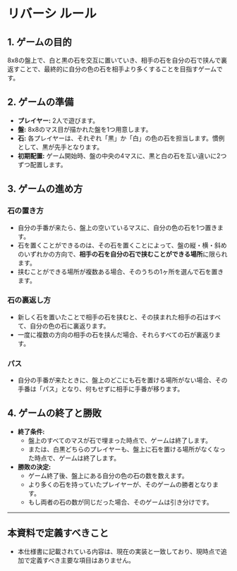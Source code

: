 # リバーシ ルール

## 1. ゲームの目的
8x8の盤上で、白と黒の石を交互に置いていき、相手の石を自分の石で挟んで裏返すことで、最終的に自分の色の石を相手より多くすることを目指すゲームです。

## 2. ゲームの準備
- **プレイヤー:** 2人で遊びます。
- **盤:** 8x8のマス目が描かれた盤を1つ用意します。
- **石:** 各プレイヤーは、それぞれ「黒」か「白」の色の石を担当します。慣例として、黒が先手となります。
- **初期配置:** ゲーム開始時、盤の中央の4マスに、黒と白の石を互い違いに2つずつ配置します。

## 3. ゲームの進め方

### 石の置き方
- 自分の手番が来たら、盤上の空いているマスに、自分の色の石を1つ置きます。
- 石を置くことができるのは、その石を置くことによって、盤の縦・横・斜めのいずれかの方向で、**相手の石を自分の石で挟むことができる場所**に限られます。
- 挟むことができる場所が複数ある場合、そのうちの1ヶ所を選んで石を置きます。

### 石の裏返し方
- 新しく石を置いたことで相手の石を挟むと、その挟まれた相手の石はすべて、自分の色の石に裏返ります。
- 一度に複数の方向の相手の石を挟んだ場合、それらすべての石が裏返ります。

### パス
- 自分の手番が来たときに、盤上のどこにも石を置ける場所がない場合、その手番は「パス」となり、何もせずに相手に手番が移ります。

## 4. ゲームの終了と勝敗
- **終了条件:**
  - 盤上のすべてのマスが石で埋まった時点で、ゲームは終了します。
  - または、白黒どちらのプレイヤーも、盤上に石を置ける場所がなくなった時点で、ゲームは終了します。
- **勝敗の決定:**
  - ゲーム終了後、盤上にある自分の色の石の数を数えます。
  - より多くの石を持っていたプレイヤーが、そのゲームの勝者となります。
  - もし両者の石の数が同じだった場合、そのゲームは引き分けです。

---
## 本資料で定義すべきこと
- 本仕様書に記載されている内容は、現在の実装と一致しており、現時点で追加で定義すべき主要な項目はありません。
